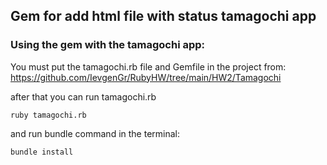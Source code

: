 ## Gem for add html file with status tamagochi app 


### Using the gem with the tamagochi app: 
You must put the tamagochi.rb file and Gemfile  in the project from:
https://github.com/IevgenGr/RubyHW/tree/main/HW2/Tamagochi

after that you can run tamagochi.rb 

```ruby tamagochi.rb```

and run bundle command in the terminal:

```bundle install```

